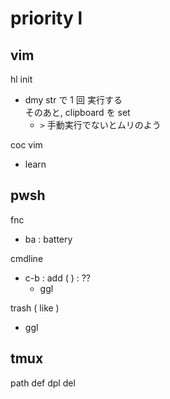 
# priority l


## vim

hl init
- dmy str で 1 回 実行する  
  そのあと, clipboard を set  
  - `>` 手動実行でないとムリのよう


coc vim
- learn


## pwsh

fnc
- ba : battery


cmdline
- c-b : add (  ) : ??
  - ggl


trash ( like )
- ggl


## tmux

path def dpl del



